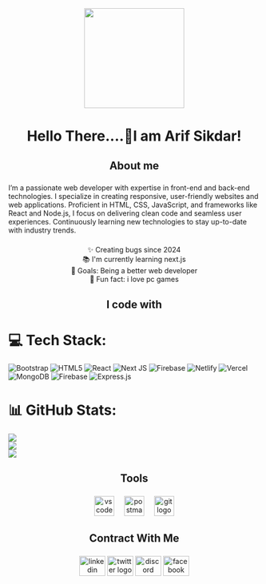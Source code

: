 

<div align="center">
  <img height="200" src="https://i.ibb.co.com/zTTVsHV0/8469936.jpg"  />
</div>

###

<h1 align="center">Hello There....👋I am Arif Sikdar!</h1>

###

<h2 align="center">About me</h2>

###

<p align="left">I’m a passionate web developer with expertise in front-end and back-end technologies. I specialize in creating responsive, user-friendly websites and web applications. Proficient in HTML, CSS, JavaScript, and frameworks like React and Node.js, I focus on delivering clean code and seamless user experiences. Continuously learning new technologies to stay up-to-date with industry trends.</p>

###

<p align="center">✨ Creating bugs since 2024<br>📚 I'm currently learning next.js<br>🎯 Goals: Being a better web developer<br>🎲 Fun fact: i love pc games</p>

###

<h2 align="center">I code with</h2>

###

# 💻 Tech Stack:
![Bootstrap](https://img.shields.io/badge/bootstrap-%238511FA.svg?style=for-the-badge&logo=bootstrap&logoColor=white) ![HTML5](https://img.shields.io/badge/html5-%23E34F26.svg?style=for-the-badge&logo=html5&logoColor=white) ![React](https://img.shields.io/badge/react-%2320232a.svg?style=for-the-badge&logo=react&logoColor=%2361DAFB) ![Next JS](https://img.shields.io/badge/Next-black?style=for-the-badge&logo=next.js&logoColor=white) ![Firebase](https://img.shields.io/badge/firebase-%23039BE5.svg?style=for-the-badge&logo=firebase) ![Netlify](https://img.shields.io/badge/netlify-%23000000.svg?style=for-the-badge&logo=netlify&logoColor=#00C7B7) ![Vercel](https://img.shields.io/badge/vercel-%23000000.svg?style=for-the-badge&logo=vercel&logoColor=white) ![MongoDB](https://img.shields.io/badge/MongoDB-%234ea94b.svg?style=for-the-badge&logo=mongodb&logoColor=white) ![Firebase](https://img.shields.io/badge/firebase-a08021?style=for-the-badge&logo=firebase&logoColor=ffcd34) ![Express.js](https://img.shields.io/badge/express.js-%23404d59.svg?style=for-the-badge&logo=express&logoColor=%2361DAFB)
# 📊 GitHub Stats:
![](https://github-readme-stats.vercel.app/api?username=Arif-Sikdar700&theme=dark&hide_border=false&include_all_commits=false&count_private=false)<br/>
![](https://github-readme-streak-stats.herokuapp.com/?user=Arif-Sikdar700&theme=dark&hide_border=false)<br/>
![](https://github-readme-stats.vercel.app/api/top-langs/?username=Arif-Sikdar700&theme=dark&hide_border=false&include_all_commits=false&count_private=false&layout=compact)
###

<h2 align="center">Tools</h2>

###

<div align="center">
  <img src="https://cdn.jsdelivr.net/gh/devicons/devicon/icons/vscode/vscode-original.svg" height="40" alt="vscode logo"  />
  <img width="12" />
  <img src="https://cdn.simpleicons.org/postman/FF6C37" height="40" alt="postman logo"  />
  <img width="12" />
  <img src="https://cdn.simpleicons.org/git/F05032" height="40" alt="git logo"  />
</div>

###

<h2 align="center">Contract With Me</h2>

###

<div align="center">
  <img src="https://raw.githubusercontent.com/maurodesouza/profile-readme-generator/master/src/assets/icons/social/linkedin/default.svg" width="52" height="40" alt="linkedin logo"  />
  <img src="https://raw.githubusercontent.com/maurodesouza/profile-readme-generator/master/src/assets/icons/social/twitter/default.svg" width="52" height="40" alt="twitter logo"  />
  <img src="https://raw.githubusercontent.com/maurodesouza/profile-readme-generator/master/src/assets/icons/social/discord/default.svg" width="52" height="40" alt="discord logo"  />
  <img src="https://raw.githubusercontent.com/maurodesouza/profile-readme-generator/master/src/assets/icons/social/facebook/default.svg" width="52" height="40" alt="facebook logo"  />
</div>

###

